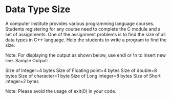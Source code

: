 # Data Type Size

A computer institute provides various programming language courses. Students registering for any course need to complete the C module and a set of assignments. One of the assignment problems is to find the size of all data types in C++ language. Help the students to write a program to find the size.

Note: For displaying the output as shown below, use endl or \n to insert new line.
Sample Output:

Size of Integer=4 bytes
Size of Floating point=4 bytes
Size of double=8 bytes
Size of character=1 byte
Size of Long integer=8 bytes
Size of Short integer=2 bytes

Note: Please avoid the usage of exit(0) in your code.  
